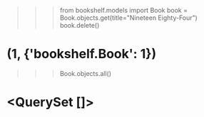 
>>> from bookshelf.models import Book
>>> book = Book.objects.get(title="Nineteen Eighty-Four")
>>> book.delete()
# (1, {'bookshelf.Book': 1})

>>> Book.objects.all()
# <QuerySet []>